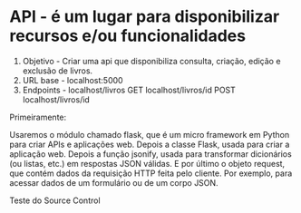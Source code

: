 #  API - é um lugar para disponibilizar recursos e/ou funcionalidades

1. Objetivo - Criar uma api que disponibiliza consulta, criação, edição e exclusão de livros.
2. URL base - localhost:5000
3. Endpoints -
    localhost/livros GET
    localhost/livros/id POST
    localhost/livros/id

Primeiramente:

Usaremos o módulo chamado flask, que é um micro framework em Python para criar APIs e aplicações web.
Depois a classe Flask, usada para criar a aplicação web.
Depois a função jsonify, usada para transformar dicionários (ou listas, etc.) em respostas JSON válidas.
E por último o objeto request, que contém dados da requisição HTTP feita pelo cliente. Por exemplo, para acessar dados de um formulário ou de um corpo JSON.

Teste do Source Control